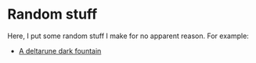 # Random stuff

Here, I put some random stuff I make for no apparent reason. For example:

- [A deltarune dark fountain](/dark-fountain)